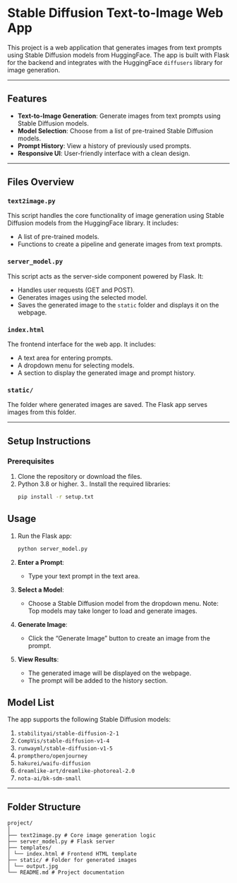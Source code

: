 # Stable Diffusion Text-to-Image Web App

This project is a web application that generates images from text prompts using Stable Diffusion models from HuggingFace. The app is built with Flask for the backend and integrates with the HuggingFace `diffusers` library for image generation.

---

## **Features**

- **Text-to-Image Generation**: Generate images from text prompts using Stable Diffusion models.
- **Model Selection**: Choose from a list of pre-trained Stable Diffusion models.
- **Prompt History**: View a history of previously used prompts.
- **Responsive UI**: User-friendly interface with a clean design.

---

## **Files Overview**

### **`text2image.py`**
This script handles the core functionality of image generation using Stable Diffusion models from the HuggingFace library. It includes:
- A list of pre-trained models.
- Functions to create a pipeline and generate images from text prompts.

### **`server_model.py`**
This script acts as the server-side component powered by Flask. It:
- Handles user requests (GET and POST).
- Generates images using the selected model.
- Saves the generated image to the `static` folder and displays it on the webpage.

### **`index.html`**
The frontend interface for the web app. It includes:
- A text area for entering prompts.
- A dropdown menu for selecting models.
- A section to display the generated image and prompt history.

### **`static/`**
The folder where generated images are saved. The Flask app serves images from this folder.

---

## **Setup Instructions**

### **Prerequisites**
1. Clone the repository or download the files.
2. Python 3.8 or higher.
3.. Install the required libraries:
   ```bash
   pip install -r setup.txt

## **Usage**
1. Run the Flask app:
    ```bash
   python server_model.py
    
2. **Enter a Prompt**:
   - Type your text prompt in the text area.

3. **Select a Model**:
   - Choose a Stable Diffusion model from the dropdown menu. Note: Top models may take longer to load and generate images.

4. **Generate Image**:
   - Click the “Generate Image” button to create an image from the prompt.

5. **View Results**:
   - The generated image will be displayed on the webpage.
   - The prompt will be added to the history section.

## **Model List**

The app supports the following Stable Diffusion models:
1. `stabilityai/stable-diffusion-2-1`
2. `CompVis/stable-diffusion-v1-4`
3. `runwayml/stable-diffusion-v1-5`
4. `prompthero/openjourney`
5. `hakurei/waifu-diffusion`
6. `dreamlike-art/dreamlike-photoreal-2.0`
7. `nota-ai/bk-sdm-small`

---

## **Folder Structure**
```
project/
│
├── text2image.py # Core image generation logic
├── server_model.py # Flask server
├── templates/
│ └── index.html # Frontend HTML template
├── static/ # Folder for generated images
│ └── output.jpg
└── README.md # Project documentation
